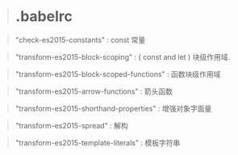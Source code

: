 > # .babelrc

> "check-es2015-constants" : const 常量

> "transform-es2015-block-scoping" : ( const and let ) 块级作用域.

> "transform-es2015-block-scoped-functions" : 函数块级作用域

> "transform-es2015-arrow-functions" : 箭头函数

> "transform-es2015-shorthand-properties" : 增强对象字面量

> "transform-es2015-spread" : 解构

> "transform-es2015-template-literals" : 模板字符串